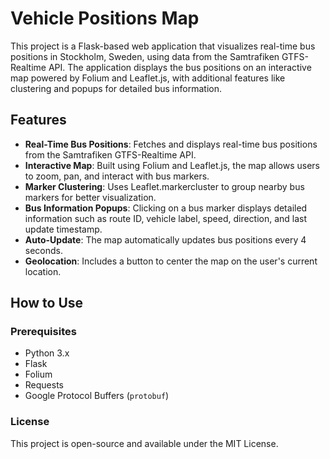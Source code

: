 # Vehicle Positions Map

This project is a Flask-based web application that visualizes real-time bus positions in Stockholm, Sweden, using data from the Samtrafiken GTFS-Realtime API. The application displays the bus positions on an interactive map powered by Folium and Leaflet.js, with additional features like clustering and popups for detailed bus information.

## Features

- **Real-Time Bus Positions**: Fetches and displays real-time bus positions from the Samtrafiken GTFS-Realtime API.
- **Interactive Map**: Built using Folium and Leaflet.js, the map allows users to zoom, pan, and interact with bus markers.
- **Marker Clustering**: Uses Leaflet.markercluster to group nearby bus markers for better visualization.
- **Bus Information Popups**: Clicking on a bus marker displays detailed information such as route ID, vehicle label, speed, direction, and last update timestamp.
- **Auto-Update**: The map automatically updates bus positions every 4 seconds.
- **Geolocation**: Includes a button to center the map on the user's current location.

## How to Use

### Prerequisites

- Python 3.x
- Flask
- Folium
- Requests
- Google Protocol Buffers (`protobuf`)

### License
This project is open-source and available under the MIT License.


